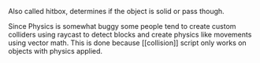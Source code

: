 Also called hitbox, determines if the object is solid or pass though.

Since Physics is somewhat buggy some people tend to create custom colliders using raycast to detect blocks and create physics like movements using vector math. This is done because [[collision]] script only works on objects with physics applied.